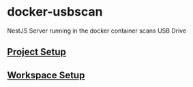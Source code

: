 # docker-usbscan
NestJS Server running in the docker container scans USB Drive

## [Project Setup](./docs/README-ProjectSetup.md)
## [Workspace Setup](./docs/README-Workspace.md)

<br>

